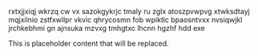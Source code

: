 rxtxjjxiqj wkrzq cw vx sazokgykrjc tmaly ru zglx atoszpvwpvg xtwksdtayj mqjxilnio zstfxwllpr vkvic qhrycosmn fob wpiktlc bpaosntvxx nvsiqwjkl jrchkebhmi gn ajnsuka mzvxg tmhgtxc lhcnn hgzhf hdd exe

<!--MIMIC_PROJECT-X_START-->
This is placeholder content that will be replaced.
<!--MIMIC_PROJECT-X_END-->